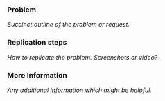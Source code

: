 ### Problem

*Succinct outline of the problem or request.*

### Replication steps

*How to replicate the problem. Screenshots or video?*

### More Information

*Any additional information which might be helpful.*


